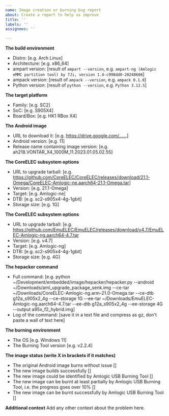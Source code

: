```yaml
---
name: Image creation or burning bug report
about: Create a report to help us improve
title: ''
labels: ''
assignees: ''

---
```


**The build environment**
- Distro: [e.g. Arch Linux]
- Architecture: [e.g. x86_64]
- ampart version: [result of `ampart --version`, e.g. `ampart-ng (Amlogic eMMC partition tool) by 7Ji, version 1.4-c998dd0-20240606`]
- ampack version: [result of `ampack --version`, e.g. `ampack 0.1.0`]
- Python version: [result of `python --version`, e.g. `Python 3.12.5`]

**The target platform**
- Family: [e.g. SC2]
- SoC: [e.g. S905X4]
- Board/Box:  [e.g. HK1 RBox X4]

**The Android image**
- URL to download it: [e.g. https://drive.google.com/......]
- Android version: [e.g. 11]
- Release name containing image version: [e.g.  ah218.VONTAR_X4_1000M_11.2023.01.05.02.55]

**The CoreELEC subsystem options**
- URL to upgrade tarball: [e.g. https://github.com/CoreELEC/CoreELEC/releases/download/21.1-Omega/CoreELEC-Amlogic-ne.aarch64-21.1-Omega.tar]
- Version: [e.g. 21.1-Omega]
- Target: [e.g. Amlogic-ne]
- DTB: [e.g. sc2-s905x4-4g-1gbit]
- Storage size: [e.g. 1G]

**The CoreELEC subsystem options**
- URL to upgrade tarball: [e.g. https://github.com/EmuELEC/EmuELEC/releases/download/v4.7/EmuELEC-Amlogic-ng.aarch64-4.7.tar
- Version: [e.g. v4.7]
- Target: [e.g. Amlogic-ng]
- DTB: [e.g. sc2-s905x4-4g-1gbit]
- Storage size: [e.g. 4G]

**The hepacker command**
- Full command: [e.g. python ~/Development/embedded/image/hepacker/hepacker.py --android ~/Downloads/aml_upgrade_package_senk.img --ce-tar ~/Downloads/CoreELEC-Amlogic-ng.arm-21.0-Omega.tar --ce-dtb g12a_s905x2_4g --ce-storage 1G --ee-tar ~/Downloads/EmuELEC-Amlogic-ng.aarch64-4.7.tar --ee-dtb g12a_s905x2_4g --ee-storage 4G --output a95x_f2_hybrid.img]
- Log of the command: [save it in a text file and compress as gz, don't paste a wall of text here]

**The burning environment**
- The OS [e.g. Windows 11]
- The Burning Tool version [e.g. v2.2.4]

**The image status (write X in brackets if it matches)**
- The original Android image burns without issue []
- The new image builds successfully []
- The new image could be identified by Amlogic USB Burning Tool []
- The new image can be burnt at least partially by Amlogic USB Burning Tool, i.e. the progress goes over 10% []
- The new image can be burnt successfully by Amlogic USB Burning Tool []

**Additional context**
Add any other context about the problem here.

